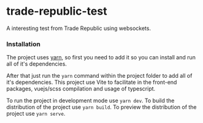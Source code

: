# trade-republic-test
A interesting test from Trade Republic using websockets.

### Installation

The project uses [yarn](https://classic.yarnpkg.com/en/docs/install/#debian-stable), so first you need to add it so you can install and run all of it's dependencies.

After that just run the `yarn` command within the project folder to add all of it's dependencies. This project use Vite to facilitate in the front-end packages, vuejs/scss compilation and usage of typescript.

To run the project in development mode use `yarn dev`.
To build the distribution of the project use `yarn build`.
To preview the distribution of the project use `yarn serve`.
